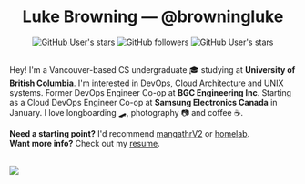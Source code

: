 <div align="center">
  <h1> Luke Browning — @browningluke </h1>
  <a href="https://www.linkedin.com/in/browningluke"><img alt="GitHub User's stars" src="https://img.shields.io/badge/LinkedIn-0077B5?style=flat&logo=linkedin&logoColor=white"></a>
  <img alt="GitHub followers" src="https://img.shields.io/github/followers/browningluke?label=Follow&style=social">
  <img alt="GitHub User's stars" src="https://img.shields.io/github/stars/browningluke?style=social">
</div>
<br>

Hey! I'm a Vancouver-based CS undergraduate 🎓 studying at **University of British Columbia**. I'm interested in DevOps, Cloud Architecture and UNIX systems. Former DevOps Engineer Co-op at **BGC Engineering Inc**. Starting as a Cloud DevOps Engineer Co-op at **Samsung Electronics Canada** in January. I love longboarding 🛹, photography 📷 and coffee ☕.


**Need a starting point?** I'd recommend [mangathrV2](https://github.com/browningluke/mangathrV2) or [homelab](https://github.com/browningluke/homelab). \
**Want more info?** Check out my [resume](https://resume.browningluke.dev).

<br>

<a href="https://github.com/anuraghazra/github-readme-stats">
  <img align="center" src="https://github-readme-stats.vercel.app/api?username=browningluke&count_private=true&show_icons=true&theme=malgolia&bg_color=00000000&hide_title=true" />
</a>
